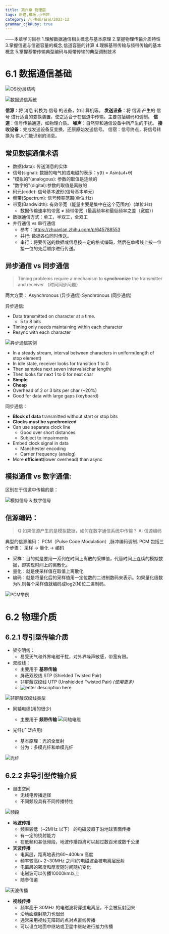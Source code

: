 ```yaml
---
title: 第六章 物理层
tags: 新建,模板,小书匠
category: /小书匠/日记/2023-12
grammar_cjkRuby: true
---
```



——本章学习目标
1.理解数据通信相关概念与基本原理
2.掌握物理传输介质特性
3.掌握信道与信道容量的概念,信道容量的计算
4.理解基带传输与频带传输的基本概念
5.掌握基带传输典型编码与频带传输的典型调制技术


# 6.1 数据通信基础

![OSI分层结构](./images/1702964711425.png)

![数据通信系统](./images/1702964797854.png)

**信源**：将 消息 转换为 信号 的设备，如计算机等。
**发送设备**：将 信源 产生的 信号 进行适当的变换装置，使之适合于在信道中传输。主要包括编码和调制。
**信道**：信号传输通道，如物理介质。
**噪声**：自然界和通信设备中所产生的干扰。
**接收设备**：完成发送设备反变换，还原原始发送信号。
信宿：信号终点，将信号转换为 供人们能识别的消息。

## 常见数据通信术语
- 数据(data): 传送消息的实体
- 信号(signal): 数据的电气的或电磁的表示：y(t) = Asin(ωt+θ)
- "模拟的"(analogous): 参数的取值是连续的
- "数字的"(digital):参数的取值是离散的
- 码元(code): 信号基本波形(信号基本单元)
- 频带(Spectrum): 信号频率范围(单位:Hz)
- 带宽(Bandwidth): 有效带宽（能量主要是集中在这个范围内）(单位:Hz)
	- 数据传输速率的带宽 ≠ 频带带宽（最高频率和最低频率之差（宽度））
- 数据通信方式：单工，半双工，全双工
- 并行通信 vs 串行通信
	- 参考：https://zhuanlan.zhihu.com/p/645788553
	- 并行: 数据各位同时传送。
	- 串行：将要传送的数据或信息按一定的格式编码，然后在单根线上按一位接一位的先后顺序进行传送。

## 异步通信 vs 同步通信
> Timing problems require a mechanism to **synchronize** the transmitter and receiver
> （时间同步问题）

两大方案：
Asynchronous (异步通信)
Synchronous (同步通信)

异步通信:
- Data transmitted on character at a time.
	- 5 to 8 bits
- Timing only needs maintaining within each character
- Resync with each character

![异步通信实例](./images/1702966111174.png)

- In a steady stream, interval between characters in uniform(length of stop element)
- In idle state, receiver looks for transition 1 to 0
- Then samples next seven intervals(char length)
- Then looks for next 1 to 0 for next char
- **Simple**
- **Cheap**
- Overhead of 2 or 3 bits per char (~20%)
- Good for data with large gaps (keyboard)

同步通信：
- **Block of data** transmitted without start or stop bits
- **Clocks must be synchronized**
- Can use separate clock line
	- Good over short distances
	- Subject to impairments
- Embed clock signal in data
	-  Manchester encoding
	-  Carrier frequency (analog)
- More **efficient**(lower overhead) than async 

## 模拟通信 vs 数字通信:
区别在于信道中传输的是：

![模拟信号 & 数字信号](./images/1702968255726.png)

## 信源编码：
> Q:如果信源产生的是模拟数据，如何在数字通信系统中传输？
> A: 信源编码

典型的信源编码： PCM（Pulse Code Modulation）,脉冲编码调制.
PCM 包括三个步骤： 采样 -> 量化 -> 编码

- 采样：目的就是要用一系列在时间上离散的采样值，代替时间上连续的模拟数据，即实现时间上的离散化。
- 量化：就是使采样值在取值上离散化
- 编码：就是将量化后的采样值用一定位数的二进制数码来表示。如果量化级数为N,则每个采样值就编码成log2(N)位二进制码。


![PCM举例](./images/1702968552787.png)



# 6.2 物理介质
## 6.2.1 导引型传输介质
- 架空明线：
	- 易受天气和外界电磁干扰，对外界噪声敏感，带宽有限。
- 双绞线：
	- 主要用于 **基带传输**
	- 屏蔽双绞线 STP (Shielded Twisted Pair)
	- 非屏蔽双绞线 UTP (Unshielded Twisted Pair) *(使用更多)*
	- ![enter description here](./images/1702969605109.png)

![非屏蔽双绞线类型](./images/1702969653048.png)
- 同轴电缆(用的很少)
	- 主要用于 **频带传输**
![同轴电缆](./images/1702969711344.png)

- 光纤(广泛应用)
	- 基本原理：光的全反射
	- 分为：多模光纤和单模光纤

![光纤](./images/1702969810104.png)

## 6.2.2 非导引型传输介质
- 自由空间
	- 无线电传播途径
	- 不同频段具有不同传播特性

![频段](./images/1702970055540.png)
- **地波传播**
	- 频率较低（~2MHz 以下） 的电磁波趋于沿地球表面传播
	- 有一定的绕射能力
	- 在低频和甚低频段，地波传播距离可以超过数百米或数千公里
- **天波传播**
	-  电离层，距离地表约60~400km 高度
	-  频率较高(~ 2~30MHz 之间)的电磁波会被电离层反射
	-  电离层的密度和厚度随时间随机变化
	-  电磁波可以传播10000km以上
	-  随参信道

![天波传播](./images/1702970302874.png)
- **视线传播**
	- 频率高于 30MHz 的电磁波将穿透电离层，不会被反射回来
	- 沿地面绕射能力也很弱
	- 通常采用视线无障碍的点对点直线传播
	- 可以设立地面中继站或卫星中继站进行接力传播